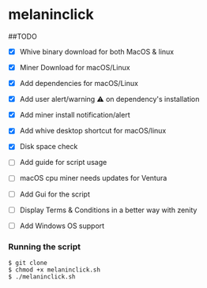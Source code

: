 # melaninclick
##TODO
- [x] Whive binary download for both MacOS & linux
- [x] Miner Download for macOS/Linux
- [x] Add dependencies for macOS/Linux
- [x] Add user alert/warning ⚠️ on dependency's installation 
- [x] Add miner install notification/alert
- [x] Add whive desktop shortcut for macOS/linux
- [x] Disk space check
- [ ] Add guide for script usage
- [ ] macOS cpu miner needs updates for Ventura
- [ ] Add Gui for the script
- [ ] Display Terms & Conditions in a better way with zenity
- [ ] Add Windows OS support


### Running the script
```
$ git clone 
$ chmod +x melaninclick.sh
$ ./melaninclick.sh

```

